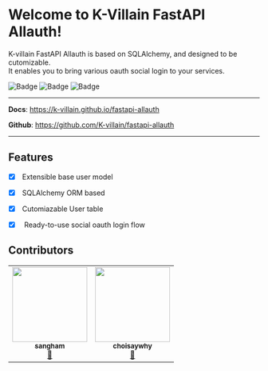 # Welcome to K-Villain FastAPI Allauth!

K-villain FastAPI Allauth is based on SQLAlchemy, and designed to be cutomizable.<br>
It enables you to bring various oauth social login to your services.


![Badge](https://img.shields.io/pypi/v/fastapi-allauth?color=blueviolet&style=flat-square)
![Badge](https://img.shields.io/pypi/dm/fastapi-allauth?style=flat-square)
![Badge](https://img.shields.io/github/contributors/K-villain/fastapi-allauth?color=blue&style=flat-square)


---

**Docs**: <a href="https://k-villain.github.io/fastapi-allauth" target="_blank">https://k-villain.github.io/fastapi-allauth</a>

**Github**: <a href="https://github.com/K-villain/fastapi-allauth" target="_blank">https://github.com/K-villain/fastapi-allauth</a>


---

## Features
- [X] &nbsp;Extensible base user model

- [X] &nbsp;SQLAlchemy ORM based 

- [X] &nbsp;Cutomiazable User table 

- [X] &nbsp; Ready-to-use social oauth login flow


## Contributors
<table>
  <tr>
    <td align="center"><a href="https://github.com/parksanghyeop"><img src="https://avatars.githubusercontent.com/u/48915018?v=4" width="150px;" alt=""/><br /><sub><b>sangham</b><br><a href="#maintenance-frankie567" title="Maintenance">🚧</a></sub></a><br /></td>
    <td align="center"><a href="https://github.com/choisaywhy"><img src="https://avatars.githubusercontent.com/u/43446451?v=4" width="150px;" alt=""/><br /><sub><b>choisaywhy</b><br><a href="#maintenance-frankie567" title="Maintenance">🚧</a></sub></a><br /></td>
  </tr>
  
</table>